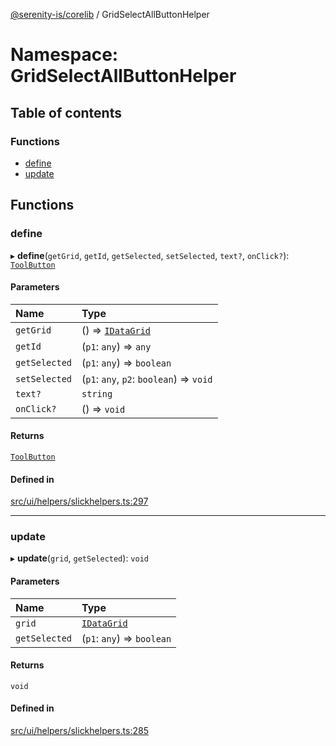 [@serenity-is/corelib](../README.md) / GridSelectAllButtonHelper

# Namespace: GridSelectAllButtonHelper

## Table of contents

### Functions

- [define](GridSelectAllButtonHelper.md#define)
- [update](GridSelectAllButtonHelper.md#update)

## Functions

### define

▸ **define**(`getGrid`, `getId`, `getSelected`, `setSelected`, `text?`, `onClick?`): [`ToolButton`](../interfaces/ToolButton.md)

#### Parameters

| Name | Type |
| :------ | :------ |
| `getGrid` | () => [`IDataGrid`](../interfaces/IDataGrid.md) |
| `getId` | (`p1`: `any`) => `any` |
| `getSelected` | (`p1`: `any`) => `boolean` |
| `setSelected` | (`p1`: `any`, `p2`: `boolean`) => `void` |
| `text?` | `string` |
| `onClick?` | () => `void` |

#### Returns

[`ToolButton`](../interfaces/ToolButton.md)

#### Defined in

[src/ui/helpers/slickhelpers.ts:297](https://github.com/serenity-is/serenity/blob/master/packages/corelib/src/ui/helpers/slickhelpers.ts#L297)

___

### update

▸ **update**(`grid`, `getSelected`): `void`

#### Parameters

| Name | Type |
| :------ | :------ |
| `grid` | [`IDataGrid`](../interfaces/IDataGrid.md) |
| `getSelected` | (`p1`: `any`) => `boolean` |

#### Returns

`void`

#### Defined in

[src/ui/helpers/slickhelpers.ts:285](https://github.com/serenity-is/serenity/blob/master/packages/corelib/src/ui/helpers/slickhelpers.ts#L285)
